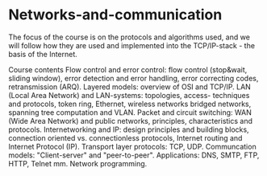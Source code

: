 # Networks-and-communication
The focus of the course is on the protocols and algorithms used, and we will follow how they are used and implemented into the TCP/IP-stack - the basis of the Internet.

Course contents
Flow control and error control: flow control (stop&wait, sliding window), error detection and error handling, error correcting codes, retransmission (ARQ).
Layered models: overview of OSI and TCP/IP.
LAN (Local Area Network) and LAN-systems: topologies, access- techniques and protocols, token ring, Ethernet, wireless networks bridged networks, spanning tree computation and VLAN.
Packet and circuit switching: WAN (Wide Area Network) and public networks, principles, characteristics and protocols.
Internetworking and IP: design principles and building blocks, connection oriented vs. connectionless protocols, Internet routing and Internet Protocol (IP).
Transport layer protocols: TCP, UDP.
Communcation models: "Client-server" and "peer-to-peer".
Applications: DNS, SMTP, FTP, HTTP, Telnet mm.
Network programming.
